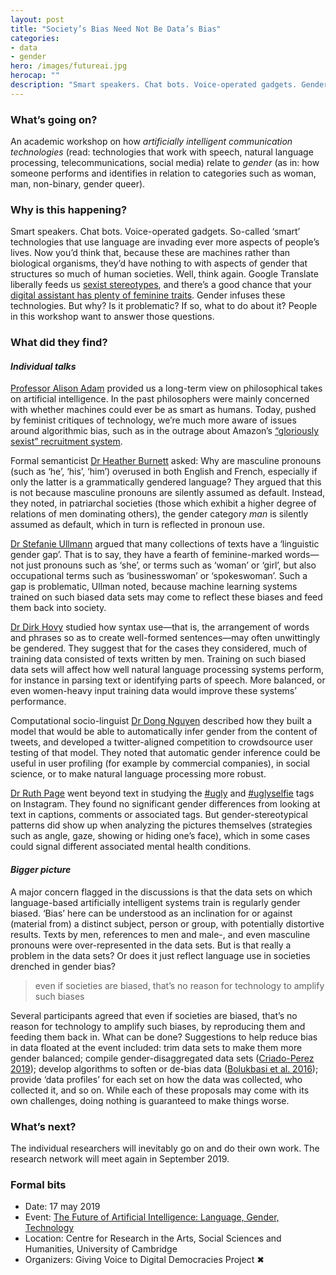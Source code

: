 ```yaml
---
layout: post
title: "Society’s Bias Need Not Be Data’s Bias"
categories: 
- data
- gender
hero: /images/futureai.jpg
herocap: ""
description: "Smart speakers. Chat bots. Voice-operated gadgets. Gender infuses our artificially intelligent technologies. Is that problematic?"
---
```


### What’s going on?

An academic workshop on how _artificially intelligent communication technologies_ (read: technologies that work with speech, natural language processing, telecommunications, social media) relate to _gender_ (as in: how someone performs and identifies in relation to categories such as woman, man, non-binary, gender queer).

### Why is this happening?

Smart speakers. Chat bots. Voice-operated gadgets. So-called ‘smart’ technologies that use language are invading ever more aspects of people’s lives. Now you’d think that, because these are machines rather than biological organisms, they’d have nothing to with aspects of gender that structures so much of human societies. Well, think again. Google Translate liberally feeds us [sexist stereotypes](https://qz.com/1141122/google-translates-gender-bias-pairs-he-with-hardworking-and-she-with-lazy-and-other-examples/), and there’s a good chance that your [digital assistant has plenty of feminine traits](https://2018.xcoax.org/pdf/xCoAx2018-Costa.pdf). Gender infuses these technologies. But why? Is it problematic? If so, what to do about it? People in this workshop want to answer those questions. 

### What did they find?

#### _Individual talks_

[Professor Alison Adam](https://www.shu.ac.uk/about-us/our-people/staff-profiles/alison-adam) provided us a long-term view on philosophical takes on artificial intelligence. In the past philosophers were mainly concerned with whether machines could ever be as smart as humans. Today, pushed by feminist critiques of technology, we’re much more aware of issues around algorithmic bias, such as in the outrage about Amazon’s [“gloriously sexist” recruitment system](https://www.reuters.com/article/us-amazon-com-jobs-automation-insight/amazon-scraps-secret-ai-recruiting-tool-that-showed-bias-against-women-idUSKCN1MK08G]).

Formal semanticist [Dr Heather Burnett](http://www.heatherburnett.net) asked: Why are masculine pronouns (such as ‘he’, ‘his’, ‘him’) overused in both English and French, especially if only the latter is a grammatically gendered language? They argued that this is not because masculine pronouns are silently assumed as default. Instead, they noted, in patriarchal societies (those which exhibit a higher degree of relations of men dominating others), the gender category _man_ is silently assumed as default, which in turn is reflected in pronoun use.

[Dr Stefanie Ullmann](http://www.crassh.cam.ac.uk/people/profile/stefanie-ullmann) argued that  many collections of texts have a ‘linguistic gender gap’. That is to say, they have a fearth of feminine-marked words—not just pronouns such as ‘she’, or terms such as ‘woman’ or ‘girl’, but also occupational terms such as ‘businesswoman’ or ‘spokeswoman’. Such a gap is problematic, Ullman noted, because machine learning systems trained on such biased data sets may come to reflect these biases and feed them back into society.

[Dr Dirk Hovy](https://dirkhovy.com) studied how syntax use—that is, the arrangement of words and phrases so as to create well-formed sentences—may often unwittingly be gendered. They suggest that for the cases they considered, much of training data consisted of texts written by men. Training on such biased data sets will affect how well natural language processing systems perform, for instance in parsing text or identifying parts of speech. More balanced, or even women-heavy input training data would improve these systems’ performance.

Computational socio-linguist [Dr Dong Nguyen](https://www.dongnguyen.nl) described how they built a model that would be able to automatically infer gender from the content of tweets, and developed a twitter-aligned competition to crowdsource user testing of that model. They noted that automatic gender inference could be useful in user profiling (for example by commercial companies), in social science, or to make natural language processing more robust.

[Dr Ruth Page](https://www.birmingham.ac.uk/staff/profiles/elal/page-ruth.aspx) went beyond text in studying the [#ugly](https://www.instagram.com/explore/tags/ugly) and [#uglyselfie](https://www.instagram.com/explore/tags/uglyselfie/) tags on Instagram. They found no significant gender differences from looking at text in captions, comments or associated tags. But gender-stereotypical patterns did show up when analyzing the pictures themselves (strategies such as angle, gaze, showing or hiding one’s face), which in some cases could signal different associated mental health conditions.

#### _Bigger picture_

A major concern flagged in the discussions is that the data sets on which language-based artificially intelligent systems train is regularly gender biased. ‘Bias’ here can be understood as an inclination for or against (material from) a distinct subject, person or group, with potentially distortive results. Texts by men, references to men and male-, and even masculine pronouns were over-represented in the data sets. But is that really a problem in the data sets? Or does it just reflect language use in societies drenched in gender bias?

> even if societies are biased, that’s no reason for technology to amplify such biases

Several participants agreed that even if societies are biased, that’s no reason for technology to amplify such biases, by reproducing them and feeding them back in. What can be done? Suggestions to help reduce bias in data floated at the event included: trim data sets to make them more gender balanced; compile gender-disaggregated data sets ([Criado-Perez 2019](https://www.penguin.co.uk/books/111/1113605/invisible-women/9781784741723.html])); develop algorithms to soften or de-bias data ([Bolukbasi et al. 2016](http://papers.nips.cc/paper/6227-man-is-to-computer-programmer-as-woman-is-to-homemaker-debiasing-word-embeddings)); provide ‘data profiles’ for each set on how the data was collected, who collected it, and so on. While each of these proposals may come with its own challenges, doing nothing is guaranteed to make things worse.

### What’s next?

The individual researchers will inevitably go on and do their own work. The research network will meet again in September 2019.

### Formal bits

- Date: 17 may 2019 
- Event: [The Future of Artificial Intelligence: Language, Gender, Technology](http://www.crassh.cam.ac.uk/events/28480)
- Location: Centre for Research in the Arts, Social Sciences and Humanities, University of Cambridge 
- Organizers: Giving Voice to Digital Democracies Project  ✖